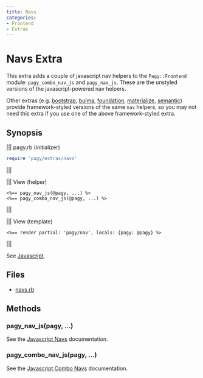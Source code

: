 ```yaml
---
title: Navs
categories:
- Frontend
- Extras
---
```

# Navs Extra

This extra adds a couple of javascript nav helpers to the `Pagy::Frontend` module: `pagy_combo_nav_js` and `pagy_nav_js`. These are the unstyled versions of the javascript-powered nav helpers.

Other extras (e.g. [bootstrap](bootstrap.md), [bulma](bulma.md), [foundation](foundation.md), [materialize](materialize.md), [semantic](semantic.md)) provide framework-styled versions of the same `nav` helpers, so you may not need this extra if you use one of the above framework-styled extra.

## Synopsis

||| pagy.rb (initializer)
```ruby
require 'pagy/extras/navs'
```
|||

||| View (helper)
```erb
<%== pagy_nav_js(@pagy, ...) %>
<%== pagy_combo_nav_js(@pagy, ...) %>
```
|||

||| View (template)
```erb
<%== render partial: 'pagy/nav', locals: {pagy: @pagy} %>
```
|||


See [Javascript](/docs/api/javascript.md).

## Files

- [navs.rb](https://github.com/ddnexus/pagy/blob/master/lib/pagy/extras/navs.rb)

## Methods

### pagy_nav_js(pagy, ...)

See the [Javascript Navs](/docs/api/javascript/navs.md) documentation.

### pagy_combo_nav_js(pagy, ...)

See the [Javascript Combo Navs](/docs/api/javascript/combo-navs.md) documentation.
